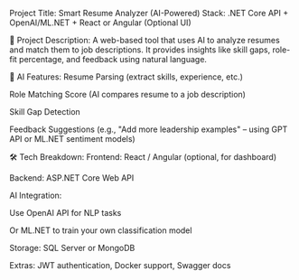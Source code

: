 Project Title: Smart Resume Analyzer (AI-Powered)
Stack: .NET Core API + OpenAI/ML.NET + React or Angular (Optional UI)

📌 Project Description:
A web-based tool that uses AI to analyze resumes and match them to job descriptions. It provides insights like skill gaps, role-fit percentage, and feedback using natural language.

🧠 AI Features:
Resume Parsing (extract skills, experience, etc.)

Role Matching Score (AI compares resume to a job description)

Skill Gap Detection

Feedback Suggestions (e.g., "Add more leadership examples" – using GPT API or ML.NET sentiment models)

🛠️ Tech Breakdown:
Frontend: React / Angular (optional, for dashboard)

Backend: ASP.NET Core Web API

AI Integration:

Use OpenAI API for NLP tasks

Or ML.NET to train your own classification model

Storage: SQL Server or MongoDB

Extras: JWT authentication, Docker support, Swagger docs
